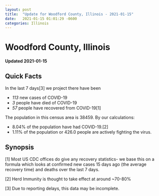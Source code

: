 ```yaml
---
layout: post
title:  "Update for Woodford County, Illinois - 2021-01-15"
date:   2021-01-15 01:01:29 -0600
categories: Illinois
---
```


# Woodford County, Illinois
#### Updated 2021-01-15

## Quick Facts

In the last 7 days[3] we project there have been
- *113* new cases of COVID-19
- *3* people have died of COVID-19
- *57* people have recovered from COVID-19[1]

The population in this census area is 38459. By our calculations:
- 8.04% of the population have had COVID-19.[2]
- 1.11% of the population or 426.0 people are actively fighting the virus.

## Synopsis




[1] Most US CDC offices do give any recovery statistics- we base this on a formula which looks at confirmed new cases
15 days ago (the average recovery time) and deaths over the last 7 days.

[2] Herd Immunity is thought to take effect at around ~70-80%

[3] Due to reporting delays, this data may be incomplete.
 
    
